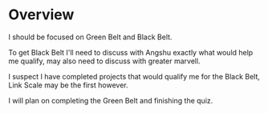 # Overview

I should be focused on Green Belt and Black Belt.

To get Black Belt I'll need to discuss with Angshu exactly what would help me qualify, may also need to discuss with greater marvell.

I suspect I have completed projects that would qualify me for the Black Belt, Link Scale may be the first however.

I will plan on completing the Green Belt and finishing the quiz.
